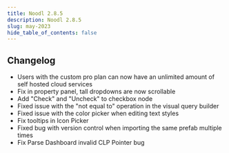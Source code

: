 ```yaml
---
title: Noodl 2.8.5
description: Noodl 2.8.5
slug: may-2023
hide_table_of_contents: false
---
```


## Changelog
- Users with the custom pro plan can now have an unlimited amount of self hosted cloud services
- Fix in property panel, tall dropdowns are now scrollable
- Add "Check" and "Uncheck" to checkbox node
- Fixed issue with the "not equal to" operation in the visual query builder
- Fixed issue with the color picker when editing text styles
- Fix tooltips in Icon Picker
- Fixed bug with version control when importing the same prefab multiple times
- Fix Parse Dashboard invalid CLP Pointer bug